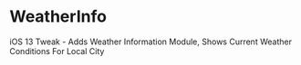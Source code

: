 # WeatherInfo

iOS 13 Tweak - Adds Weather Information Module, Shows Current Weather Conditions For Local City
